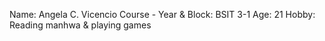 Name: Angela C. Vicencio
Course - Year & Block: BSIT 3-1 
Age: 21
Hobby: Reading manhwa & playing games